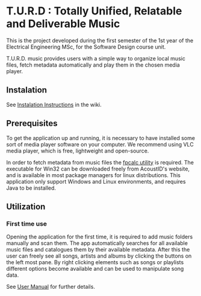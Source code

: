 # T.U.R.D : Totally Unified, Relatable and Deliverable Music

This is the project developed during the first semester of the 1st year of the Electrical Engineering MSc, for the Software Design course unit.

T.U.R.D. music provides users with a simple way to organize local music files, fetch metadata automatically and play them in the chosen media player.

## Instalation

See [Instalation Instructions](https://gitlab.com/psw_22_231/1meect02/t02_1/-/wikis/Installation-Instructions) in the wiki.

## Prerequisites
To get the application up and running, it is necessary to have installed some sort of media player software on your computer. We recommend using VLC media player, which is free, lightweight and open-source. 

In order to fetch metadata from music files the [fpcalc utility](https://acoustid.org/chromaprint) is required. The executable for Win32 can be downloaded freely from AcoustID's website, and is available in most package managers for linux distributions. 
This application only support Windows and Linux environments, and requires Java to be installed.

## Utilization

### First time use

Opening the application for the first time, it is required to add music folders manually and scan them. The app automatically searches for all available music files and catalogues them by their available metadata. After this the user can freely see all songs, artists and albums by clicking the buttons on the left most pane. By right clicking elements such as songs or playlists different options become available and can be used to manipulate song data.

See [User Manual](https://gitlab.com/psw_22_231/1meect02/t02_1/-/wikis/User-Manual) for further details.